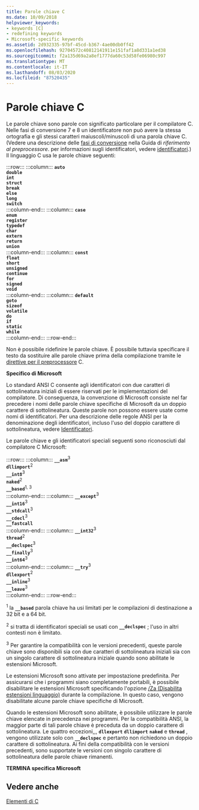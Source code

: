 ```yaml
---
title: Parole chiave C
ms.date: 10/09/2018
helpviewer_keywords:
- keywords [C]
- redefining keywords
- Microsoft-specific keywords
ms.assetid: 2d932335-97bf-45cd-b367-4ae00db0ff42
ms.openlocfilehash: 92704572c40812141911e151faf1a8d331a1ed38
ms.sourcegitcommit: f2a135d69a2a8ef1777da60c53d58fe06980c997
ms.translationtype: MT
ms.contentlocale: it-IT
ms.lasthandoff: 08/03/2020
ms.locfileid: "87520435"
---
```

# <a name="c-keywords"></a>Parole chiave C

Le parole chiave sono parole con significato particolare per il compilatore C. Nelle fasi di conversione 7 e 8 un identificatore non può avere la stessa ortografia e gli stessi caratteri maiuscoli/minuscoli di una parola chiave C. (Vedere una descrizione delle [fasi di conversione](../preprocessor/phases-of-translation.md) nella Guida di *riferimento al preprocessore*. per informazioni sugli identificatori, vedere [identificatori](../c-language/c-identifiers.md).) Il linguaggio C usa le parole chiave seguenti:

:::row:::
    :::column:::
        **`auto`**<br/>
        **`double`**<br/>
        **`int`**<br/>
        **`struct`**<br/>
        **`break`**<br/>
        **`else`**<br/>
        **`long`**<br/>
        **`switch`**<br/>
    :::column-end:::
    :::column:::
        **`case`**<br/>
        **`enum`**<br/>
        **`register`**<br/>
        **`typedef`**<br/>
        **`char`**<br/>
        **`extern`**<br/>
        **`return`**<br/>
        **`union`**<br/>
    :::column-end:::
    :::column:::
        **`const`**<br/>
        **`float`**<br/>
        **`short`**<br/>
        **`unsigned`**<br/>
        **`continue`**<br/>
        **`for`**<br/>
        **`signed`**<br/>
        **`void`**<br/>
    :::column-end:::
    :::column:::
        **`default`**<br/>
        **`goto`**<br/>
        **`sizeof`**<br/>
        **`volatile`**<br/>
        **`do`**<br/>
        **`if`**<br/>
        **`static`**<br/>
        **`while`**<br/>
    :::column-end:::
:::row-end:::

Non è possibile ridefinire le parole chiave. È possibile tuttavia specificare il testo da sostituire alle parole chiave prima della compilazione tramite le [direttive per il preprocessore](../preprocessor/preprocessor-directives.md) C.

**Specifico di Microsoft**

Lo standard ANSI C consente agli identificatori con due caratteri di sottolineatura iniziali di essere riservati per le implementazioni del compilatore. Di conseguenza, la convenzione di Microsoft consiste nel far precedere i nomi delle parole chiave specifiche di Microsoft da un doppio carattere di sottolineatura. Queste parole non possono essere usate come nomi di identificatori. Per una descrizione delle regole ANSI per la denominazione degli identificatori, incluso l'uso del doppio carattere di sottolineatura, vedere [Identificatori](../c-language/c-identifiers.md).

Le parole chiave e gli identificatori speciali seguenti sono riconosciuti dal compilatore C Microsoft:

:::row:::
    :::column:::
        **`__asm`**<sup>3</sup><br/>
        **`dllimport`**<sup>2</sup><br/>
        **`__int8`**<sup>3</sup><br/>
        **`naked`**<sup>2</sup><br/>
        **`__based`**<sup>1, 3</sup><br/>
    :::column-end:::
    :::column:::
        **`__except`**<sup>3</sup><br/>
        **`__int16`**<sup>3</sup><br/>
        **`__stdcall`**<sup>3</sup><br/>
        **`__cdecl`**<sup>3</sup><br/>
        **`__fastcall`**<br/>
    :::column-end:::
    :::column:::
        **`__int32`**<sup>3</sup><br/>
        **`thread`**<sup>2</sup><br/>
        **`__declspec`**<sup>3</sup><br/>
        **`__finally`**<sup>3</sup><br/>
        **`__int64`**<sup>3</sup><br/>
    :::column-end:::
    :::column:::
        **`__try`**<sup>3</sup><br/>
        **`dllexport`**<sup>2</sup><br/>
        **`__inline`**<sup>3</sup><br/>
        **`__leave`**<sup>3</sup><br/>
    :::column-end:::
:::row-end:::

<sup>1</sup> la **`__based`** parola chiave ha usi limitati per le compilazioni di destinazione a 32 bit e a 64 bit.

<sup>2</sup> si tratta di identificatori speciali se usati con **`__declspec`** ; l'uso in altri contesti non è limitato.

<sup>3</sup> Per garantire la compatibilità con le versioni precedenti, queste parole chiave sono disponibili sia con due caratteri di sottolineatura iniziali sia con un singolo carattere di sottolineatura iniziale quando sono abilitate le estensioni Microsoft.

Le estensioni Microsoft sono attivate per impostazione predefinita. Per assicurarsi che i programmi siano completamente portabili, è possibile disabilitare le estensioni Microsoft specificando l'opzione [/Za \(Disabilita estensioni linguaggio)](../build/reference/za-ze-disable-language-extensions.md) durante la compilazione. In questo caso, vengono disabilitate alcune parole chiave specifiche di Microsoft.

Quando le estensioni Microsoft sono abilitate, è possibile utilizzare le parole chiave elencate in precedenza nei programmi. Per la compatibilità ANSI, la maggior parte di tali parole chiave è preceduta da un doppio carattere di sottolineatura. Le quattro eccezioni,,, **`dllexport`** **`dllimport`** **`naked`** e **`thread`** , vengono utilizzate solo con **`__declspec`** e pertanto non richiedono un doppio carattere di sottolineatura. Ai fini della compatibilità con le versioni precedenti, sono supportate le versioni con singolo carattere di sottolineatura delle parole chiave rimanenti.

**TERMINA specifica Microsoft**

## <a name="see-also"></a>Vedere anche

[Elementi di C](../c-language/elements-of-c.md)
